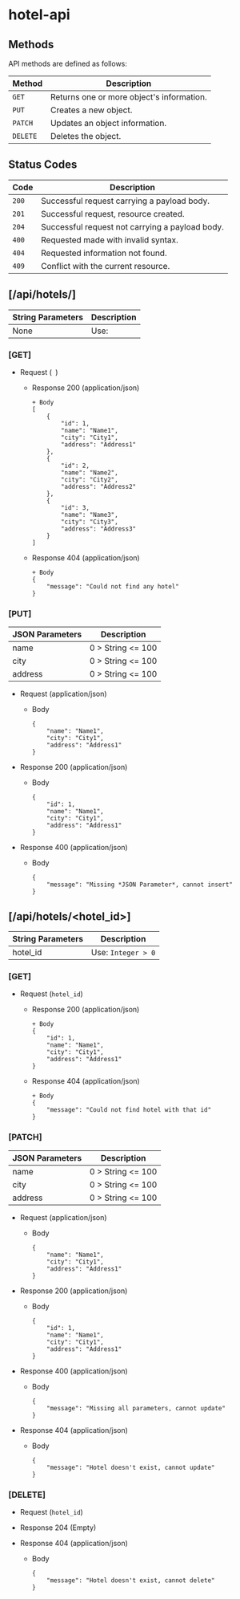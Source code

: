 # hotel-api

## Methods

API methods are defined as follows:

| Method   | Description                               |
|----------|-------------------------------------------|
| `GET`    | Returns one or more object's information. |
| `PUT`    | Creates a new object.                     |
| `PATCH`  | Updates an object information.            |
| `DELETE` | Deletes the object.                       |

## Status Codes

| Code  | Description                                     |
|-------|-------------------------------------------------|
| `200` | Successful request carrying a payload body.     |
| `201` | Successful request, resource created.           |
| `204` | Successful request not carrying a payload body. |
| `400` | Requested made with invalid syntax.             |
| `404` | Requested information not found.                |
| `409` | Conflict with the current resource.             |

## [/api/hotels/]

| String Parameters | Description        |
|-------------------|--------------------|
| None              | Use: ` `           |

### [GET]

+ Request (` `)

    + Response 200 (application/json)

          + Body
          [
              {
                  "id": 1,
                  "name": "Name1",
                  "city": "City1",
                  "address": "Address1"
              },
              {
                  "id": 2,
                  "name": "Name2",
                  "city": "City2",
                  "address": "Address2"
              },
              {
                  "id": 3,
                  "name": "Name3",
                  "city": "City3",
                  "address": "Address3"
              }
          ]
    + Response 404 (application/json)

          + Body
          {
              "message": "Could not find any hotel"
          }


### [PUT]

| JSON Parameters | Description       |
|-----------------|-------------------|
| name            | 0 > String <= 100 |
| city            | 0 > String <= 100 |
| address         | 0 > String <= 100 |

+ Request (application/json)

    + Body

          {
              "name": "Name1",
              "city": "City1",
              "address": "Address1"
          }
+ Response 200 (application/json)

    + Body

          {
              "id": 1,
              "name": "Name1",
              "city": "City1",
              "address": "Address1"
          }

+ Response 400 (application/json)

    + Body

          {
              "message": "Missing *JSON Parameter*, cannot insert"
          }

## [/api/hotels/<hotel_id>]

| String Parameters | Description        |
|-------------------|--------------------|
| hotel_id          | Use: `Integer > 0` |

### [GET]

+ Request (`hotel_id`)

    + Response 200 (application/json)

          + Body
          {
              "id": 1,
              "name": "Name1",
              "city": "City1",
              "address": "Address1"
          }

    + Response 404 (application/json)

          + Body
          {
              "message": "Could not find hotel with that id"
          }

### [PATCH]

| JSON Parameters | Description        |
|-----------------|--------------------|
| name            | 0 > String <= 100  |
| city            | 0 > String <= 100  |
| address         | 0 > String <= 100  | 

+ Request (application/json)

    + Body

          {
              "name": "Name1",
              "city": "City1",
              "address": "Address1"
          }
+ Response 200 (application/json)

    + Body

          {
              "id": 1,
              "name": "Name1",
              "city": "City1",
              "address": "Address1"
          }

+ Response 400 (application/json)

    + Body

          {
              "message": "Missing all parameters, cannot update"
          }

+ Response 404 (application/json)

    + Body

          {
              "message": "Hotel doesn't exist, cannot update"
          }

### [DELETE]

+ Request (`hotel_id`)


+ Response 204 (Empty)

        
+ Response 404 (application/json)

    + Body

          {
              "message": "Hotel doesn't exist, cannot delete"
          }
